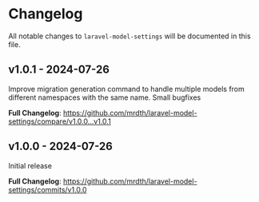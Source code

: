 # Changelog

All notable changes to `laravel-model-settings` will be documented in this file.

## v1.0.1 - 2024-07-26

Improve migration generation command to handle multiple models from different namespaces with the same name.
Small bugfixes

**Full Changelog**: https://github.com/mrdth/laravel-model-settings/compare/v1.0.0...v1.0.1

## v1.0.0 - 2024-07-26

Initial release

**Full Changelog**: https://github.com/mrdth/laravel-model-settings/commits/v1.0.0
